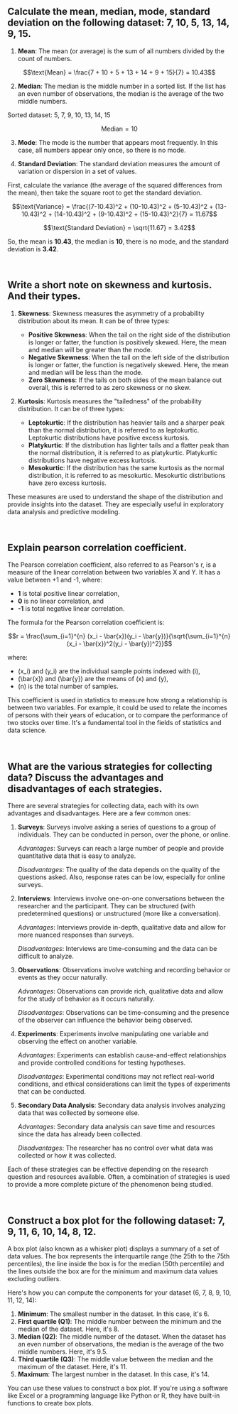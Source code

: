 ## Calculate the mean, median, mode, standard deviation on the following dataset: 7, 10, 5, 13, 14, 9, 15.

1. **Mean**: The mean (or average) is the sum of all numbers divided by the count of numbers. 

$$\text{Mean} = \frac{7 + 10 + 5 + 13 + 14 + 9 + 15}{7} = 10.43$$

2. **Median**: The median is the middle number in a sorted list. If the list has an even number of observations, the median is the average of the two middle numbers. 

Sorted dataset: 5, 7, 9, 10, 13, 14, 15

$$\text{Median} = 10$$

3. **Mode**: The mode is the number that appears most frequently. In this case, all numbers appear only once, so there is no mode.

4. **Standard Deviation**: The standard deviation measures the amount of variation or dispersion in a set of values. 

First, calculate the variance (the average of the squared differences from the mean), then take the square root to get the standard deviation.

$$\text{Variance} = \frac{(7-10.43)^2 + (10-10.43)^2 + (5-10.43)^2 + (13-10.43)^2 + (14-10.43)^2 + (9-10.43)^2 + (15-10.43)^2}{7} = 11.67$$

$$\text{Standard Deviation} = \sqrt{11.67} = 3.42$$

So, the mean is **10.43**, the median is **10**, there is no mode, and the standard deviation is **3.42**.

<br>

## Write a short note on skewness and kurtosis. And their types.

1. **Skewness**: Skewness measures the asymmetry of a probability distribution about its mean. It can be of three types:
    - **Positive Skewness**: When the tail on the right side of the distribution is longer or fatter, the function is positively skewed. Here, the mean and median will be greater than the mode.
    - **Negative Skewness**: When the tail on the left side of the distribution is longer or fatter, the function is negatively skewed. Here, the mean and median will be less than the mode.
    - **Zero Skewness**: If the tails on both sides of the mean balance out overall, this is referred to as zero skewness or no skew.

2. **Kurtosis**: Kurtosis measures the "tailedness" of the probability distribution. It can be of three types:
    - **Leptokurtic**: If the distribution has heavier tails and a sharper peak than the normal distribution, it is referred to as leptokurtic. Leptokurtic distributions have positive excess kurtosis.
    - **Platykurtic**: If the distribution has lighter tails and a flatter peak than the normal distribution, it is referred to as platykurtic. Platykurtic distributions have negative excess kurtosis.
    - **Mesokurtic**: If the distribution has the same kurtosis as the normal distribution, it is referred to as mesokurtic. Mesokurtic distributions have zero excess kurtosis.

These measures are used to understand the shape of the distribution and provide insights into the dataset. They are especially useful in exploratory data analysis and predictive modeling.

<br>

## Explain pearson correlation coefficient.

The Pearson correlation coefficient, also referred to as Pearson's r, is a measure of the linear correlation between two variables X and Y. It has a value between +1 and -1, where:

- **1** is total positive linear correlation,
- **0** is no linear correlation, and
- **-1** is total negative linear correlation.

The formula for the Pearson correlation coefficient is:

$$r = \frac{\sum_{i=1}^{n} (x_i - \bar{x})(y_i - \bar{y})}{\sqrt{\sum_{i=1}^{n} (x_i - \bar{x})^2(y_i - \bar{y})^2}}$$

where:
- \(x_i\) and \(y_i\) are the individual sample points indexed with \(i\),
- \(\bar{x}\) and \(\bar{y}\) are the means of \(x\) and \(y\),
- \(n\) is the total number of samples.

This coefficient is used in statistics to measure how strong a relationship is between two variables. For example, it could be used to relate the incomes of persons with their years of education, or to compare the performance of two stocks over time. It's a fundamental tool in the fields of statistics and data science.

<br>

## What are the various strategies for collecting data? Discuss the advantages and disadvantages of each strategies.

There are several strategies for collecting data, each with its own advantages and disadvantages. Here are a few common ones:

1. **Surveys**: Surveys involve asking a series of questions to a group of individuals. They can be conducted in person, over the phone, or online.

    *Advantages*: Surveys can reach a large number of people and provide quantitative data that is easy to analyze.
    
    *Disadvantages*: The quality of the data depends on the quality of the questions asked. Also, response rates can be low, especially for online surveys.

2. **Interviews**: Interviews involve one-on-one conversations between the researcher and the participant. They can be structured (with predetermined questions) or unstructured (more like a conversation).

    *Advantages*: Interviews provide in-depth, qualitative data and allow for more nuanced responses than surveys.
    
    *Disadvantages*: Interviews are time-consuming and the data can be difficult to analyze.

3. **Observations**: Observations involve watching and recording behavior or events as they occur naturally.

    *Advantages*: Observations can provide rich, qualitative data and allow for the study of behavior as it occurs naturally.
    
    *Disadvantages*: Observations can be time-consuming and the presence of the observer can influence the behavior being observed.

4. **Experiments**: Experiments involve manipulating one variable and observing the effect on another variable.

    *Advantages*: Experiments can establish cause-and-effect relationships and provide controlled conditions for testing hypotheses.
    
    *Disadvantages*: Experimental conditions may not reflect real-world conditions, and ethical considerations can limit the types of experiments that can be conducted.

5. **Secondary Data Analysis**: Secondary data analysis involves analyzing data that was collected by someone else.

    *Advantages*: Secondary data analysis can save time and resources since the data has already been collected.
    
    *Disadvantages*: The researcher has no control over what data was collected or how it was collected.

Each of these strategies can be effective depending on the research question and resources available. Often, a combination of strategies is used to provide a more complete picture of the phenomenon being studied.

<br>

## Construct a box plot for the following dataset: 7, 9, 11, 6, 10, 14, 8, 12.

A box plot (also known as a whisker plot) displays a summary of a set of data values. The box represents the interquartile range (the 25th to the 75th percentiles), the line inside the box is for the median (50th percentile) and the lines outside the box are for the minimum and maximum data values excluding outliers.

Here's how you can compute the components for your dataset (6, 7, 8, 9, 10, 11, 12, 14):

1. **Minimum**: The smallest number in the dataset. In this case, it's 6.
2. **First quartile (Q1)**: The middle number between the minimum and the median of the dataset. Here, it's 8.
3. **Median (Q2)**: The middle number of the dataset. When the dataset has an even number of observations, the median is the average of the two middle numbers. Here, it's 9.5.
4. **Third quartile (Q3)**: The middle value between the median and the maximum of the dataset. Here, it's 11.
5. **Maximum**: The largest number in the dataset. In this case, it's 14.

You can use these values to construct a box plot. If you're using a software like Excel or a programming language like Python or R, they have built-in functions to create box plots.
